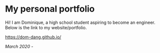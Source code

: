 # My personal portfolio 

Hi! I am Dominique, a high school student aspiring to become an engineer. Below is the link to my website/portfolio. 

https://dom-dang.github.io/

*March 2020 -*

